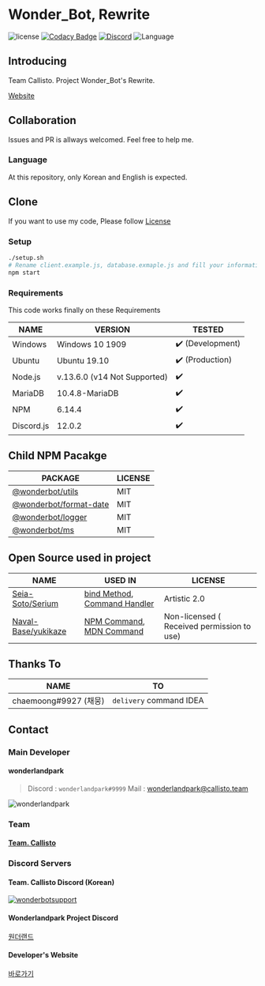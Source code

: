 # Wonder_Bot, Rewrite

![license](https://img.shields.io/github/license/wonderlandpark/wonderbot)
[![Codacy Badge](https://api.codacy.com/project/badge/Grade/def63318bbb54e33b453e9b45d75eb29)](https://app.codacy.com/manual/wonderlandpark/wonderbot?utm_source=github.com&utm_medium=referral&utm_content=wonderlandpark/wonderbot&utm_campaign=Badge_Grade_Dashboard)
[![Discord](https://discordapp.com/api/guilds/512553485766492171/embed.png)](https://invite.gg/wonderbot)
![Language](https://img.shields.io/badge/language-Javascript,%20Node.js-brightgreen)

## Introducing

Team Callisto. Project Wonder_Bot's Rewrite.

[Website](https://wonderbot.xyz)

## Collaboration

Issues and PR is allways welcomed.
Feel free to help me.

### Language

At this repository, only Korean and English is expected.

## Clone

If you want to use my code, Please follow [License](LICENSE)

### Setup

```bash
./setup.sh
# Rename client.example.js, database.exmaple.js and fill your information
npm start
```

### Requirements

This code works finally on these Requirements

| NAME       | VERSION                      | TESTED           |
| ---------- | ---------------------------- | ---------------- |
| Windows    | Windows 10 1909              | ✔️ (Development) |
| Ubuntu     | Ubuntu 19.10                 | ✔️ (Production)  |
| Node.js    | v.13.6.0 (v14 Not Supported) | ✔️               |
| MariaDB    | 10.4.8-MariaDB               | ✔️               |
| NPM        | 6.14.4                       | ✔️               |
| Discord.js | 12.0.2                       | ✔️               |

## Child NPM Pacakge

| PACKAGE                                                                        | LICENSE |
| ------------------------------------------------------------------------------ | ------- |
| [@wonderbot/utils](https://www.npmjs.com/package/@wonderbot/utils)             | MIT     |
| [@wonderbot/format-date](https://www.npmjs.com/package/@wonderbot/format-date) | MIT     |
| [@wonderbot/logger](https://www.npmjs.com/package/@wonderbot/logger)           | MIT     |
| [@wonderbot/ms](https://www.npmjs.com/package/@wonderbot/ms)                   | MIT     |

## Open Source used in project

| NAME                                                          | USED IN                                                                                                                                                                                                                                                          | LICENSE                                    |
| ------------------------------------------------------------- | ---------------------------------------------------------------------------------------------------------------------------------------------------------------------------------------------------------------------------------------------------------------- | ------------------------------------------ |
| [Seia-Soto/Serium](https://github.com/Seia-Soto/Serium)       | [bind Method](https://github.com/wonderlandpark/wonderbot/blob/3f734bcac06ee6a8b2e92ea5baf8a4a13d7833e3/index.js#L44-L55), [Command Handler](https://github.com/wonderlandpark/wonderbot/blob/3f734bcac06ee6a8b2e92ea5baf8a4a13d7833e3/commands/index.js#L1-L25) | Artistic 2.0                               |
| [Naval-Base/yukikaze](https://github.com/Naval-Base/yukikaze) | [NPM Command](https://github.com/wonderlandpark/wonderbot/blob/master/src/commands/coding/npm.js), [MDN Command](https://github.com/wonderlandpark/wonderbot/blob/master/src/commands/coding/mdn.js)                                                             | Non-licensed ( Received permission to use) |

## Thanks To

| NAME                  | TO                      |
| --------------------- | ----------------------- |
| chaemoong#9927 (채뭉) | `delivery` command IDEA |

## Contact

### Main Developer

#### wonderlandpark

> Discord : `wonderlandpark#9999`
> Mail : [wonderlandpark@callisto.team](mailto:wonderlandpark@callisto.team)

![wonderlandpark](https://cdn.discordapp.com/avatars/285185716240252929/8d802379229ac355aecced85aaccce8c.png?size=256)

### Team

#### [Team. Callisto](https://callisto.team)

### Discord Servers

#### Team. Callisto Discord (Korean)

[![wonderbotsupport](https://discordapp.com/api/guilds/470028725287780352/embed.png?style=banner2)](https://discord.wonderbot.xyz)

#### Wonderlandpark Project Discord

[원더랜드](https://discord.gg/y6Yqeav)

#### Developer's Website

[바로가기](https://dev.wonderbot.xyz)
